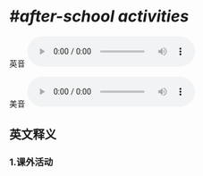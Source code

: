 # ***\#after-school activities*** 
英音
<audio src="./media/after-school activities1_AAC.aac" controls="controls"></audio>

美音
<audio src="./media/after-school activities2_AAC.aac" controls="controls"></audio>



  

英文释义
---
### 1.**课外活动**  


